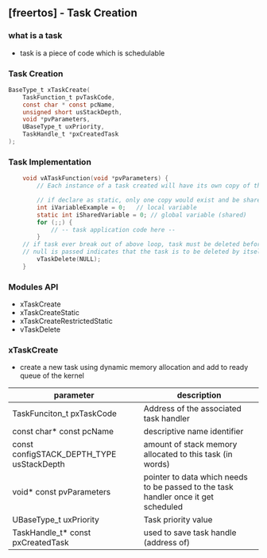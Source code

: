 ## [freertos] - Task Creation

### what is a task
* task is a piece of code which is schedulable

### Task Creation
```c
BaseType_t xTaskCreate(
    TaskFunction_t pvTaskCode,
    const char * const pcName,
    unsigned short usStackDepth,
    void *pvParameters,
    UBaseType_t uxPriority,
    TaskHandle_t *pxCreatedTask
);
```

### Task Implementation
```c
    void vATaskFunction(void *pvParameters) {
        // Each instance of a task created will have its own copy of the iVariableExample variable.

        // if declare as static, only one copy would exist and be shared by each created instance of the task.
        int iVariableExample = 0;   // local variable
        static int iSharedVariable = 0; // global variable (shared)
        for (;;) {
            // -- task application code here --
        }
    // if task ever break out of above loop, task must be deleted before reaching the end of this function.
    // null is passed indicates that the task is to be deleted by itself, ie (this) task
        vTaskDelete(NULL);
    }
```

### Modules API
* xTaskCreate
* xTaskCreateStatic
* xTaskCreateRestrictedStatic
* vTaskDelete

### xTaskCreate
* create a new task using dynamic memory allocation and add to ready queue of the kernel

| parameter | description |
| ----- | ----- |
| TaskFunciton_t pxTaskCode | Address of the associated task handler |
| const char* const pcName | descriptive name identifier |
| const configSTACK_DEPTH_TYPE usStackDepth | amount of stack memory allocated to this task (in words) |
| void* const pvParameters | pointer to data which needs to be passed to the task handler once it get scheduled |
|UBaseType_t uxPriority | Task priority value |
|TaskHandle_t* const pxCreatedTask | used to save task handle (address of) |